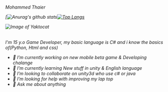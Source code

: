 <h6> Mohammed Thaier
  
[![Anurag's github stats](https://github-readme-stats.vercel.app/api?username=itsMohammedThaier&show_icons=true&theme=graywhite&include_all_commits=true&)[![Top Langs](https://github-readme-stats.vercel.app/api/top-langs/?username=itsMohammedThaier&theme=graywhite)](https://github.com/anuraghazra/github-readme-stats)

![Image of Yaktocat](https://media.tenor.com/images/4e6c9bf3db8982364aa08450fcd53ede/tenor.gif)

<h6>I'm 15 y.o Game Developer, my basic language is C# and i know the basics of(Python, Html and css)

- 🔭 I’m currently working on new mobile beta game & Developing chalange
- 🌱 I’m currently learning New stuff in unity & English language
- 👯 I’m looking to collaborate on unity3d who use c# or java
- 🤔 I’m looking for help with improving my lap top
- 💬 Ask me about anything
